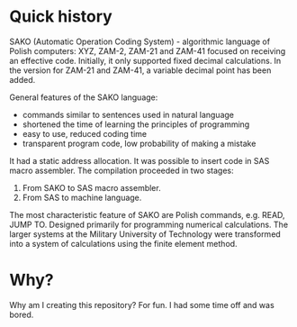 # Quick history
SAKO (Automatic Operation Coding System) - algorithmic language of Polish computers: XYZ, ZAM-2, ZAM-21 and ZAM-41 focused on receiving an effective code. Initially, it only supported fixed decimal calculations. In the version for ZAM-21 and ZAM-41, a variable decimal point has been added.

General features of the SAKO language:
- commands similar to sentences used in natural language
- shortened the time of learning the principles of programming
- easy to use, reduced coding time
- transparent program code, low probability of making a mistake

It had a static address allocation. It was possible to insert code in SAS macro assembler.
The compilation proceeded in two stages:
1. From SAKO to SAS macro assembler.
2. From SAS to machine language.

The most characteristic feature of SAKO are Polish commands, e.g. READ, JUMP TO.
Designed primarily for programming numerical calculations. The larger systems at the Military University of Technology were transformed into a system of calculations using the finite element method.

# Why?
Why am I creating this repository? For fun. I had some time off and was bored.
